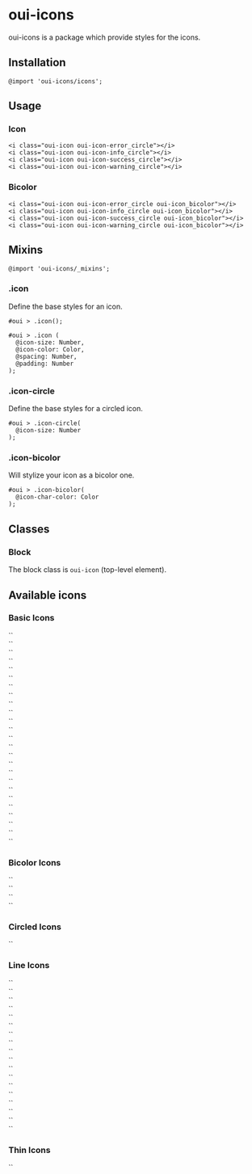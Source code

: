 # oui-icons

<component-status cx-design="partial" ux="rc"></component-status>

oui-icons is a package which provide styles for the icons.

## Installation

```less
@import 'oui-icons/icons';
```

## Usage

### Icon

```html:preview
<i class="oui-icon oui-icon-error_circle"></i>
<i class="oui-icon oui-icon-info_circle"></i>
<i class="oui-icon oui-icon-success_circle"></i>
<i class="oui-icon oui-icon-warning_circle"></i>
```

### Bicolor

```html:preview
<i class="oui-icon oui-icon-error_circle oui-icon_bicolor"></i>
<i class="oui-icon oui-icon-info_circle oui-icon_bicolor"></i>
<i class="oui-icon oui-icon-success_circle oui-icon_bicolor"></i>
<i class="oui-icon oui-icon-warning_circle oui-icon_bicolor"></i>
```

## Mixins

```less
@import 'oui-icons/_mixins';
```

### .icon

Define the base styles for an icon.

```less
#oui > .icon();
```

```less
#oui > .icon (
  @icon-size: Number,
  @icon-color: Color,
  @spacing: Number,
  @padding: Number
);
```

### .icon-circle

Define the base styles for a circled icon.

```less
#oui > .icon-circle(
  @icon-size: Number
);
```

### .icon-bicolor

Will stylize your icon as a bicolor one.

```less
#oui > .icon-bicolor(
  @icon-char-color: Color
);
```

## Classes

### Block

The block class is `oui-icon` (top-level element).

## Available icons

### Basic Icons

<div class="oui-icon-badge">
  <div class="oui-icon-badge__preview"><i class="oui-icon oui-icon-ovh" aria-hidden="true"></i></div>
  <div class="oui-icon-badge__code">
    `<i class="oui-icon oui-icon-ovh" aria-hidden="true"></i>`
  </div>
</div>

<div class="oui-icon-badge">
  <div class="oui-icon-badge__preview"><i class="oui-icon oui-icon-close" aria-hidden="true"></i></div>
  <div class="oui-icon-badge__code">
    `<i class="oui-icon oui-icon-close" aria-hidden="true"></i>`
  </div>
</div>

<div class="oui-icon-badge">
  <div class="oui-icon-badge__preview"><i class="oui-icon oui-icon-error_circle" aria-hidden="true"></i></div>
  <div class="oui-icon-badge__code">
    `<i class="oui-icon oui-icon-error_circle" aria-hidden="true"></i>`
  </div>
</div>

<div class="oui-icon-badge">
  <div class="oui-icon-badge__preview"><i class="oui-icon oui-icon-help_circle" aria-hidden="true"></i></div>
  <div class="oui-icon-badge__code">
    `<i class="oui-icon oui-icon-help_circle" aria-hidden="true"></i>`
  </div>
</div>

<div class="oui-icon-badge">
  <div class="oui-icon-badge__preview"><i class="oui-icon oui-icon-info_circle" aria-hidden="true"></i></div>
  <div class="oui-icon-badge__code">
    `<i class="oui-icon oui-icon-info_circle" aria-hidden="true"></i>`
  </div>
</div>

<div class="oui-icon-badge">
  <div class="oui-icon-badge__preview"><i class="oui-icon oui-icon-success_circle" aria-hidden="true"></i></div>
  <div class="oui-icon-badge__code">
    `<i class="oui-icon oui-icon-success_circle" aria-hidden="true"></i>`
  </div>
</div>

<div class="oui-icon-badge">
  <div class="oui-icon-badge__preview"><i class="oui-icon oui-icon-warning_circle" aria-hidden="true"></i></div>
  <div class="oui-icon-badge__code">
    `<i class="oui-icon oui-icon-warning_circle" aria-hidden="true"></i>`
  </div>
</div>

<div class="oui-icon-badge">
  <div class="oui-icon-badge__preview"><i class="oui-icon oui-icon-search" aria-hidden="true"></i></div>
  <div class="oui-icon-badge__code">
    `<i class="oui-icon oui-icon-search" aria-hidden="true"></i>`
  </div>
</div>

<div class="oui-icon-badge">
  <div class="oui-icon-badge__preview"><i class="oui-icon oui-icon-eye" aria-hidden="true"></i></div>
  <div class="oui-icon-badge__code">
    `<i class="oui-icon oui-icon-eye" aria-hidden="true"></i>`
  </div>
</div>

<div class="oui-icon-badge">
  <div class="oui-icon-badge__preview"><i class="oui-icon oui-icon-eye-blocked" aria-hidden="true"></i></div>
  <div class="oui-icon-badge__code">
    `<i class="oui-icon oui-icon-eye-blocked" aria-hidden="true"></i>`
  </div>
</div>

<div class="oui-icon-badge">
  <div class="oui-icon-badge__preview"><i class="oui-icon oui-icon-chevron-up" aria-hidden="true"></i></div>
  <div class="oui-icon-badge__code">
    `<i class="oui-icon oui-icon-chevron-up" aria-hidden="true"></i>`
  </div>
</div>

<div class="oui-icon-badge">
  <div class="oui-icon-badge__preview"><i class="oui-icon oui-icon-chevron-right" aria-hidden="true"></i></div>
  <div class="oui-icon-badge__code">
    `<i class="oui-icon oui-icon-chevron-right" aria-hidden="true"></i>`
  </div>
</div>

<div class="oui-icon-badge">
  <div class="oui-icon-badge__preview"><i class="oui-icon oui-icon-chevron-down" aria-hidden="true"></i></div>
  <div class="oui-icon-badge__code">
    `<i class="oui-icon oui-icon-chevron-down" aria-hidden="true"></i>`
  </div>
</div>

<div class="oui-icon-badge">
  <div class="oui-icon-badge__preview"><i class="oui-icon oui-icon-chevron-left" aria-hidden="true"></i></div>
  <div class="oui-icon-badge__code">
    `<i class="oui-icon oui-icon-chevron-left" aria-hidden="true"></i>`
  </div>
</div>

<div class="oui-icon-badge">
  <div class="oui-icon-badge__preview"><i class="oui-icon oui-icon-arrow-up" aria-hidden="true"></i></div>
  <div class="oui-icon-badge__code">
    `<i class="oui-icon oui-icon-arrow-up" aria-hidden="true"></i>`
  </div>
</div>

<div class="oui-icon-badge">
  <div class="oui-icon-badge__preview"><i class="oui-icon oui-icon-arrow-down" aria-hidden="true"></i></div>
  <div class="oui-icon-badge__code">
    `<i class="oui-icon oui-icon-arrow-down" aria-hidden="true"></i>`
  </div>
</div>

<div class="oui-icon-badge">
  <div class="oui-icon-badge__preview"><i class="oui-icon oui-icon-error" aria-hidden="true"></i></div>
  <div class="oui-icon-badge__code">
    `<i class="oui-icon oui-icon-error" aria-hidden="true"></i>`
  </div>
</div>

<div class="oui-icon-badge">
  <div class="oui-icon-badge__preview"><i class="oui-icon oui-icon-success" aria-hidden="true"></i></div>
  <div class="oui-icon-badge__code">
    `<i class="oui-icon oui-icon-success" aria-hidden="true"></i>`
  </div>
</div>

<div class="oui-icon-badge">
  <div class="oui-icon-badge__preview"><i class="oui-icon oui-icon-padlock-close" aria-hidden="true"></i></div>
  <div class="oui-icon-badge__code">
    `<i class="oui-icon oui-icon-padlock-close" aria-hidden="true"></i>`
  </div>
</div>

<div class="oui-icon-badge">
  <div class="oui-icon-badge__preview"><i class="oui-icon oui-icon-broken-chain" aria-hidden="true"></i></div>
  <div class="oui-icon-badge__code">
    `<i class="oui-icon oui-icon-broken-chain" aria-hidden="true"></i>`
  </div>
</div>

<div class="oui-icon-badge">
  <div class="oui-icon-badge__preview"><i class="oui-icon oui-icon-copy-error" aria-hidden="true"></i></div>
  <div class="oui-icon-badge__code">
    `<i class="oui-icon oui-icon-copy-error" aria-hidden="true"></i>`
  </div>
</div>

<div class="oui-icon-badge">
  <div class="oui-icon-badge__preview"><i class="oui-icon oui-icon-copy-normal" aria-hidden="true"></i></div>
  <div class="oui-icon-badge__code">
    `<i class="oui-icon oui-icon-copy-normal" aria-hidden="true"></i>`
  </div>
</div>

<div class="oui-icon-badge">
  <div class="oui-icon-badge__preview"><i class="oui-icon oui-icon-copy-success" aria-hidden="true"></i></div>
  <div class="oui-icon-badge__code">
    `<i class="oui-icon oui-icon-copy-success" aria-hidden="true"></i>`
  </div>
</div>

<div class="oui-icon-badge">
  <div class="oui-icon-badge__preview"><i class="oui-icon oui-icon-add" aria-hidden="true"></i></div>
  <div class="oui-icon-badge__code">
    `<i class="oui-icon oui-icon-add" aria-hidden="true"></i>`
  </div>
</div>

<div class="oui-icon-badge">
  <div class="oui-icon-badge__preview"><i class="oui-icon oui-icon-remove" aria-hidden="true"></i></div>
  <div class="oui-icon-badge__code">
    `<i class="oui-icon oui-icon-remove" aria-hidden="true"></i>`
  </div>
</div>

### Bicolor Icons

<div class="oui-icon-badge">
  <div class="oui-icon-badge__preview"><i class="oui-icon oui-icon-error_circle oui-icon_bicolor" aria-hidden="true"></i></div>
  <div class="oui-icon-badge__code">
    `<i class="oui-icon oui-icon-error_circle oui-icon_bicolor" aria-hidden="true"></i>`
  </div>
</div>

<div class="oui-icon-badge">
  <div class="oui-icon-badge__preview"><i class="oui-icon oui-icon-info_circle oui-icon_bicolor" aria-hidden="true"></i></div>
  <div class="oui-icon-badge__code">
    `<i class="oui-icon oui-icon-info_circle oui-icon_bicolor" aria-hidden="true"></i>`
  </div>
</div>

<div class="oui-icon-badge">
  <div class="oui-icon-badge__preview"><i class="oui-icon oui-icon-success_circle oui-icon_bicolor" aria-hidden="true"></i></div>
  <div class="oui-icon-badge__code">
    `<i class="oui-icon oui-icon-success_circle oui-icon_bicolor" aria-hidden="true"></i>`
  </div>
</div>

<div class="oui-icon-badge">
  <div class="oui-icon-badge__preview"><i class="oui-icon oui-icon-warning_circle oui-icon_bicolor" aria-hidden="true"></i></div>
  <div class="oui-icon-badge__code">
    `<i class="oui-icon oui-icon-warning_circle oui-icon_bicolor" aria-hidden="true"></i>`
  </div>
</div>

### Circled Icons

<div class="oui-icon-badge">
  <div class="oui-icon-badge__preview"><i class="oui-icon oui-icon-close oui-icon_circle" aria-hidden="true"></i></div>
  <div class="oui-icon-badge__code">
    `<i class="oui-icon oui-icon-close oui-icon_circle" aria-hidden="true"></i>`
  </div>
</div>

### Line Icons

<div class="oui-icon-badge">
  <div class="oui-icon-badge__preview"><i class="oui-icon oui-icon-pen_line" aria-hidden="true"></i></div>
  <div class="oui-icon-badge__code">
    `<i class="oui-icon oui-icon-pen_line" aria-hidden="true"></i>`
  </div>
</div>

<div class="oui-icon-badge">
  <div class="oui-icon-badge__preview"><i class="oui-icon oui-icon-power_line" aria-hidden="true"></i></div>
  <div class="oui-icon-badge__code">
    `<i class="oui-icon oui-icon-power_line" aria-hidden="true"></i>`
  </div>
</div>

<div class="oui-icon-badge">
  <div class="oui-icon-badge__preview"><i class="oui-icon oui-icon-trash_line" aria-hidden="true"></i></div>
  <div class="oui-icon-badge__code">
    `<i class="oui-icon oui-icon-trash_line" aria-hidden="true"></i>`
  </div>
</div>

<div class="oui-icon-badge">
  <div class="oui-icon-badge__preview"><i class="oui-icon oui-icon-chat_line" aria-hidden="true"></i></div>
  <div class="oui-icon-badge__code">
    `<i class="oui-icon oui-icon-chat_line" aria-hidden="true"></i>`
  </div>
</div>

<div class="oui-icon-badge">
  <div class="oui-icon-badge__preview"><i class="oui-icon oui-icon-check_line" aria-hidden="true"></i></div>
  <div class="oui-icon-badge__code">
    `<i class="oui-icon oui-icon-check_line" aria-hidden="true"></i>`
  </div>
</div>

<div class="oui-icon-badge">
  <div class="oui-icon-badge__preview"><i class="oui-icon oui-icon-chevron-up_line" aria-hidden="true"></i></div>
  <div class="oui-icon-badge__code">
    `<i class="oui-icon oui-icon-chevron-up_line" aria-hidden="true"></i>`
  </div>
</div>

<div class="oui-icon-badge">
  <div class="oui-icon-badge__preview"><i class="oui-icon oui-icon-chevron-right_line" aria-hidden="true"></i></div>
  <div class="oui-icon-badge__code">
    `<i class="oui-icon oui-icon-chevron-right_line" aria-hidden="true"></i>`
  </div>
</div>

<div class="oui-icon-badge">
  <div class="oui-icon-badge__preview"><i class="oui-icon oui-icon-chevron-down_line" aria-hidden="true"></i></div>
  <div class="oui-icon-badge__code">
    `<i class="oui-icon oui-icon-chevron-down_line" aria-hidden="true"></i>`
  </div>
</div>

<div class="oui-icon-badge">
  <div class="oui-icon-badge__preview"><i class="oui-icon oui-icon-chevron-left_line" aria-hidden="true"></i></div>
  <div class="oui-icon-badge__code">
    `<i class="oui-icon oui-icon-chevron-left_line" aria-hidden="true"></i>`
  </div>
</div>

<div class="oui-icon-badge">
  <div class="oui-icon-badge__preview"><i class="oui-icon oui-icon-check-circle_line" aria-hidden="true"></i></div>
  <div class="oui-icon-badge__code">
    `<i class="oui-icon oui-icon-check-circle_line" aria-hidden="true"></i>`
  </div>
</div>

<div class="oui-icon-badge">
  <div class="oui-icon-badge__preview"><i class="oui-icon oui-icon-counter_line" aria-hidden="true"></i></div>
  <div class="oui-icon-badge__code">
    `<i class="oui-icon oui-icon-counter_line" aria-hidden="true"></i>`
  </div>
</div>

<div class="oui-icon-badge">
  <div class="oui-icon-badge__preview"><i class="oui-icon oui-icon-gear_line" aria-hidden="true"></i></div>
  <div class="oui-icon-badge__code">
    `<i class="oui-icon oui-icon-gear_line" aria-hidden="true"></i>`
  </div>
</div>

<div class="oui-icon-badge">
  <div class="oui-icon-badge__preview"><i class="oui-icon oui-icon-page_line" aria-hidden="true"></i></div>
  <div class="oui-icon-badge__code">
    `<i class="oui-icon oui-icon-page_line" aria-hidden="true"></i>`
  </div>
</div>

<div class="oui-icon-badge">
  <div class="oui-icon-badge__preview"><i class="oui-icon oui-icon-paperplane_line" aria-hidden="true"></i></div>
  <div class="oui-icon-badge__code">
    `<i class="oui-icon oui-icon-paperplane_line" aria-hidden="true"></i>`
  </div>
</div>

<div class="oui-icon-badge">
  <div class="oui-icon-badge__preview"><i class="oui-icon oui-icon-printer_line" aria-hidden="true"></i></div>
  <div class="oui-icon-badge__code">
    `<i class="oui-icon oui-icon-printer_line" aria-hidden="true"></i>`
  </div>
</div>

<div class="oui-icon-badge">
  <div class="oui-icon-badge__preview"><i class="oui-icon oui-icon-user_line" aria-hidden="true"></i></div>
  <div class="oui-icon-badge__code">
    `<i class="oui-icon oui-icon-user_line" aria-hidden="true"></i>`
  </div>
</div>

<div class="oui-icon-badge">
  <div class="oui-icon-badge__preview"><i class="oui-icon oui-icon-pdf_line" aria-hidden="true"></i></div>
  <div class="oui-icon-badge__code">
    `<i class="oui-icon oui-icon-pdf_line" aria-hidden="true"></i>`
  </div>
</div>

<div class="oui-icon-badge">
  <div class="oui-icon-badge__preview"><i class="oui-icon oui-icon-external_link" aria-hidden="true"></i></div>
  <div class="oui-icon-badge__code">
    `<i class="oui-icon oui-icon-external_link" aria-hidden="true"></i>`
  </div>
</div>

### Thin Icons

<div class="oui-icon-badge">
  <div class="oui-icon-badge__preview"><i class="oui-icon oui-icon-close_thin" aria-hidden="true"></i></div>
  <div class="oui-icon-badge__code">
    `<i class="oui-icon oui-icon-close_thin" aria-hidden="true"></i>`
  </div>
</div>
